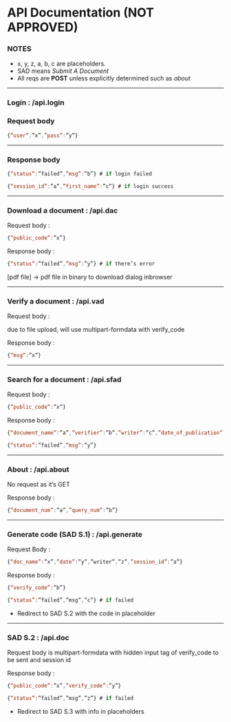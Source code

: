 # API Documentation (NOT APPROVED)

### **NOTES**

- x, y, z, a, b, c are placeholders.
- SAD means *Submit A Document*
- All reqs are **POST** unless explicitly determined such as *about*

---
### **Login : /api.login**

### **Request body**

```javascript
{“user”:”x”,”pass”:”y”}
```

---

### **Response body**

```javascript
{“status”:”failed”,”msg”:”b”} # if login failed
```

```javascript
{“session_id”:”a”,”first_name”:”c”} # if login success
```

---

### **Download a document : /api.dac**

Request body :

```javascript
{“public_code”:”x”}
```

Response body :

```javascript
{“status”:”failed”,”msg”:”y”} # if there’s error
```

[pdf file] → pdf file in binary to download dialog inbrowser

---

### **Verify a document : /api.vad**

Request body :

due to file upload, will use multipart-formdata with verify_code

Response body :

```javascript
{“msg”:”x”}
```

---

### **Search for a document : /api.sfad**

Request body :

```javascript
{“public_code”:”x”}
```

Response body :

```javascript
{“document_name”:”a”,”verifier”:”b”,”writer”:”c”,”date_of_publication”:”d”}
```

```javascript
{“status”:”failed”,”msg”:”y”}
```

---

### **About : /api.about**

No request as it’s GET

Response body :

```javascript
{“document_num”:”a”,”query_num”:”b”}
```

---

### **Generate code (SAD S.1) : /api.generate**

Request Body :

```javascript
{“doc_name”:”x”,”date”:”y”,”writer”,”z”,”session_id”:”a”}
```

Response body :

```javascript
{“verify_code”:”b”}
```

```javascript
{“status”:”failed”,”msg”,”c”} # if failed
```

- Redirect to SAD S.2 with the code in placeholder

---

### **SAD S.2 : /api.doc**

Request body is multipart-formdata with hidden input tag of verify_code to be sent and session id

Response body :

```javascript
{“public_code”:”x”,”verify_code”:”y”}
```

```javascript
{“status”:”failed”,”msg”,”z”} # if failed
```

- Redirect to SAD S.3 with info in placeholders
